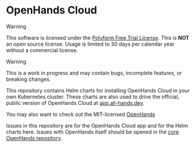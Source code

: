 # OpenHands Cloud
> [!WARNING]
> This software is licensed under the [Polyform Free Trial License](./LICENSE). This is **NOT** an open source license. Usage is limited to 30 days per calendar year without a commercial license.

> [!WARNING]
> This is a work in progress and may contain bugs, incomplete features, or breaking changes.

This repository contains Helm charts for installing OpenHands Cloud
in your own Kubernetes cluster. These charts are also used to drive
the official, public version of OpenHands Cloud at
[app.all-hands.dev](https://app.all-hands.dev).

You may also want to check out the MIT-licensed [OpenHands](https://github.com/All-Hands-AI/OpenHands)

Issues in this repository are for the OpenHands Cloud app and
for the Helm charts here. Issues with OpenHands itself should be
opened in the [core OpenHands repository](github.com/All-Hands-AI/OpenHands).
